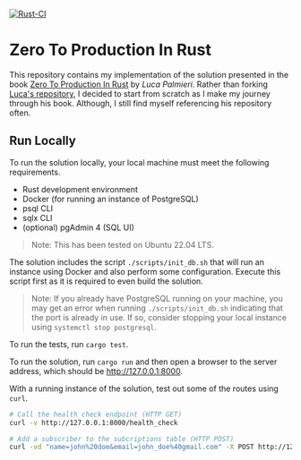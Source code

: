 [![Rust-CI](https://github.com/rickrain/zero2prod/actions/workflows/ci.yml/badge.svg)](https://github.com/rickrain/zero2prod/actions/workflows/ci.yml)

# Zero To Production In Rust

This repository contains my implementation of the solution presented in the book [Zero To Production In Rust](https://www.zero2prod.com/) by _Luca Palmieri_. Rather than forking [Luca's repository](https://github.com/LukeMathWalker/zero-to-production), I decided to start from scratch as I make my journey through his book. Although, I still find myself referencing his repository often.

## Run Locally

To run the solution locally, your local machine must meet the following requirements.

- Rust development environment
- Docker (for running an instance of PostgreSQL)
- psql CLI
- sqlx CLI
- (optional) pgAdmin 4 (SQL UI)

> Note: This has been tested on Ubuntu 22.04 LTS.

The solution includes the script `./scripts/init_db.sh` that will run an instance using Docker and also perform some configuration. Execute this script first as it is required to even build the solution.

> Note: If you already have PostgreSQL running on your machine, you may get an error when running `./scripts/init_db.sh` indicating that the port is already in use. If so, consider stopping your local instance using `systemctl stop postgresql`.

To run the tests, run `cargo test`.

To run the solution, run `cargo run` and then open a browser to the server address, which should be http://127.0.0.1:8000.

With a running instance of the solution, test out some of the routes using `curl`.

```bash
# Call the health check endpoint (HTTP GET)
curl -v http://127.0.0.1:8000/health_check

# Add a subscriber to the subcriptions table (HTTP POST)
curl -vd "name=john%20doe&email=john_doe%40gmail.com" -X POST http://127.0.0.1:8000/subscriptions
```



